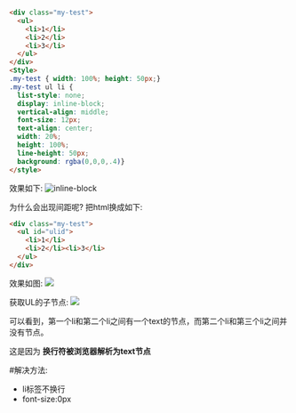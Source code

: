 <!--
 * @Author: your name
 * @Date: 2020-02-24 14:34:20
 * @LastEditTime: 2020-02-24 14:41:00
 * @LastEditors: Please set LastEditors
 * @Description: In User Settings Edit
 * @FilePath: \RW 笔记\css\inline-block的间距问题\inline-block的间距问题.md
 -->

```html

<div class="my-test">
  <ul>
    <li>1</li>
    <li>2</li>
    <li>3</li>
  </ul>
</div>
<Style>
.my-test { width: 100%; height: 50px;}
.my-test ul li { 
  list-style: none; 
  display: inline-block; 
  vertical-align: middle; 
  font-size: 12px; 
  text-align: center; 
  width: 20%;
  height: 100%; 
  line-height: 50px; 
  background: rgba(0,0,0,.4)}
</style>

```
效果如下:
![inline-block](https://img2018.cnblogs.com/blog/1020587/201902/1020587-20190214145655427-880392580.png)

为什么会出现间距呢?
把html换成如下:
```html
<div class="my-test">
  <ul id="ulid">
    <li>1</li>
    <li>2</li><li>3</li>
  </ul>
</div>
```
效果如图:
![](https://img2018.cnblogs.com/blog/1020587/201902/1020587-20190214150201126-376021626.png)

获取UL的子节点:
![](https://img2018.cnblogs.com/blog/1020587/201902/1020587-20190214150833064-839819455.png)

可以看到，第一个li和第二个li之间有一个text的节点，而第二个li和第三个li之间并没有节点。

这是因为 **换行符被浏览器解析为text节点**

#解决方法:
+ li标签不换行
+ font-size:0px